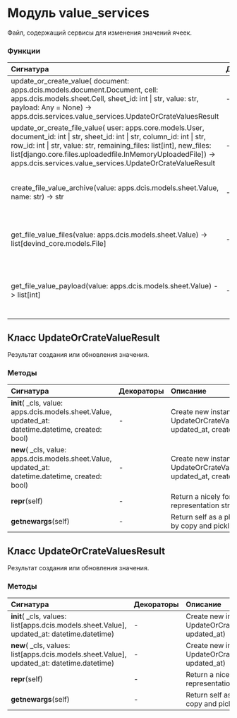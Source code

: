 # Модуль value_services

Файл, содержащий сервисы для изменения значений ячеек.

### Функции

| Сигнатура                                                                                                                                                                                                                                                                                                                                           | Декораторы | Описание                                                     |
| :-------------------------------------------------------------------------------------------------------------------------------------------------------------------------------------------------------------------------------------------------------------------------------------------------------------------------------------------------- | :--------- | :----------------------------------------------------------- |
| update_or_create_value( document: apps.dcis.models.document.Document, cell: apps.dcis.models.sheet.Cell, sheet_id: int &#124; str, value: str, payload: Any = None) -&#62; apps.dcis.services.value_services.UpdateOrCrateValuesResult                                                                                                              | -          | Создание или обновление значения.                            |
| update_or_create_file_value( user: apps.core.models.User, document_id: int &#124; str, sheet_id: int &#124; str, column_id: int &#124; str, row_id: int &#124; str, value: str, remaining_files: list[int], new_files: list[django.core.files.uploadedfile.InMemoryUploadedFile]) -&#62; apps.dcis.services.value_services.UpdateOrCrateValueResult | -          | Изменение файлов значения ячейки типа `Файл`.                |
| create_file_value_archive(value: apps.dcis.models.sheet.Value, name: str) -&#62; str                                                                                                                                                                                                                                                                | -          | Создание архива значения ячейки типа `Файл`.                 |
| get_file_value_files(value: apps.dcis.models.sheet.Value) -&#62; list[devind_core.models.File]                                                                                                                                                                                                                                                      | -          | Получение файлов значения ячейки типа `Файл`.                |
| get_file_value_payload(value: apps.dcis.models.sheet.Value) -&#62; list[int]                                                                                                                                                                                                                                                                        | -          | Получение дополнительных данных значения ячейки типа `Файл`. |

## Класс UpdateOrCrateValueResult

Результат создания или обновления значения.

### Методы

| Сигнатура                                                                                          | Декораторы | Описание                                                                    |
| :------------------------------------------------------------------------------------------------- | :--------- | :-------------------------------------------------------------------------- |
| __init__( _cls, value: apps.dcis.models.sheet.Value, updated_at: datetime.datetime, created: bool) | -          | Create new instance of UpdateOrCrateValueResult(value, updated_at, created) |
| __new__( _cls, value: apps.dcis.models.sheet.Value, updated_at: datetime.datetime, created: bool)  | -          | Create new instance of UpdateOrCrateValueResult(value, updated_at, created) |
| __repr__(self)                                                                                     | -          | Return a nicely formatted representation string                             |
| __getnewargs__(self)                                                                               | -          | Return self as a plain tuple. Used by copy and pickle.                      |

## Класс UpdateOrCrateValuesResult

Результат создания или обновления значения.

### Методы

| Сигнатура                                                                                  | Декораторы | Описание                                                             |
| :----------------------------------------------------------------------------------------- | :--------- | :------------------------------------------------------------------- |
| __init__( _cls, values: list[apps.dcis.models.sheet.Value], updated_at: datetime.datetime) | -          | Create new instance of UpdateOrCrateValuesResult(values, updated_at) |
| __new__( _cls, values: list[apps.dcis.models.sheet.Value], updated_at: datetime.datetime)  | -          | Create new instance of UpdateOrCrateValuesResult(values, updated_at) |
| __repr__(self)                                                                             | -          | Return a nicely formatted representation string                      |
| __getnewargs__(self)                                                                       | -          | Return self as a plain tuple. Used by copy and pickle.               |